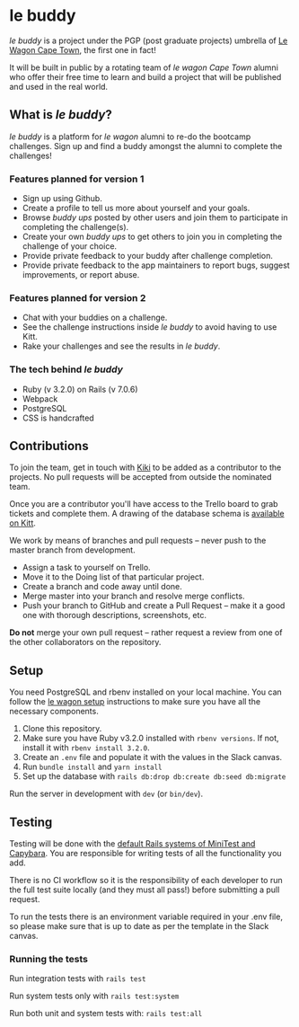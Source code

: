 # le buddy

*le buddy* is a project under the PGP (post graduate projects) umbrella of [Le
Wagon Cape Town](https://www.lewagon.com/cape-town), the first one in fact!

It will be built in public by a rotating team of *le wagon Cape Town* alumni who
offer their free time to learn and build a project that will be published and
used in the real world.

## What is *le buddy*?

*le buddy* is a platform for *le wagon* alumni to re-do the bootcamp challenges.
Sign up and find a buddy amongst the alumni to complete the challenges!

### Features planned for version 1

- Sign up using Github.
- Create a profile to tell us more about yourself and your goals.
- Browse *buddy ups* posted by other users and join them to participate in
completing the challenge(s).
- Create your own *buddy ups* to get others to join you in completing the
challenge of your choice.
- Provide private feedback to your buddy after challenge completion.
- Provide private feedback to the app maintainers to report bugs, suggest
improvements, or report abuse.

### Features planned for version 2

- Chat with your buddies on a challenge.
- See the challenge instructions inside *le buddy* to avoid having to use Kitt.
- Rake your challenges and see the results in *le buddy*.

### The tech behind *le buddy*

- Ruby (v 3.2.0) on Rails (v 7.0.6)
- Webpack
- PostgreSQL
- CSS is handcrafted

## Contributions

To join the team, get in touch with [Kiki](https://github.com/KIKMAKER) to be
added as a contributor to the projects. No pull requests will be accepted from
outside the nominated team.

Once you are a contributor you'll have access to the Trello board to grab tickets
and complete them. A drawing of the database schema is
[available on Kitt](https://kitt.lewagon.com/db/105325).

We work by means of branches and pull requests – never push to the master branch
from development.

- Assign a task to yourself on Trello.
- Move it to the Doing list of that particular project.
- Create a branch and code away until done.
- Merge master into your branch and resolve merge conflicts.
- Push your branch to GitHub and create a Pull Request – make it a good one with
thorough descriptions, screenshots, etc.

**Do not** merge your own pull request – rather request a review from one of the
other collaborators on the repository.

## Setup

You need PostgreSQL and rbenv installed on your local machine. You can follow the
[le wagon setup](https://github.com/lewagon/setup) instructions to make sure
you have all the necessary components.

1. Clone this repository.
2. Make sure you have Ruby v3.2.0 installed with ```rbenv versions```. If not,
install it with ```rbenv install 3.2.0```.
3. Create an ```.env``` file and populate it with the values in the Slack canvas.
4. Run ```bundle install``` and ```yarn install```
5. Set up the database with ```rails db:drop db:create db:seed db:migrate```

Run the server in development with ```dev``` (or ```bin/dev```).

## Testing

Testing will be done with the [default Rails systems of MiniTest and
Capybara](https://guides.rubyonrails.org/testing.html).
You are responsible for writing tests of all the functionality you add.

There is no CI workflow so it is the responsibility of each developer to run
the full test suite locally (and they must all pass!) before submitting a pull
request.

To run the tests there is an environment variable required in your .env file,
so please make sure that is up to date as per the template in the Slack canvas.

### Running the tests

Run integration tests with ```rails test```

Run system tests only with ```rails test:system```

Run both unit and system tests with: ```rails test:all```
